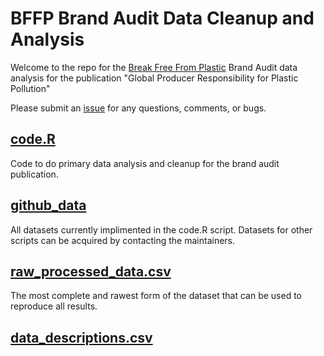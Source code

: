# BFFP Brand Audit Data Cleanup and Analysis

Welcome to the repo for the [Break Free From Plastic](https://www.breakfreefromplastic.org/) Brand Audit data analysis for the publication "Global Producer Responsibility for Plastic Pollution"

Please submit an [issue](https://github.com/wincowgerDEV/BFFP/issues) for any questions, comments, or bugs. 

## [code.R](https://github.com/wincowgerDEV/BFFP/blob/main/code.R)
Code to do primary data analysis and cleanup for the brand audit publication. 

## [github_data](https://github.com/wincowgerDEV/BFFP/tree/main/github_data)
All datasets currently implimented in the code.R script. Datasets for other scripts can be acquired by contacting the maintainers. 

## [raw_processed_data.csv](https://github.com/wincowgerDEV/BFFP/blob/main/raw_processed_data.csv)
The most complete and rawest form of the dataset that can be used to reproduce all results.

## [data_descriptions.csv]()
